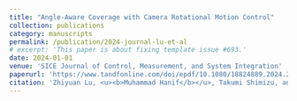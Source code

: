 ```yaml
---
title: "Angle-Aware Coverage with Camera Rotational Motion Control"
collection: publications
category: manuscripts
permalink: /publication/2024-journal-lu-et-al
# excerpt: 'This paper is about fixing template issue #693.'
date: 2024-01-01
venue: 'SICE Journal of Control, Measurement, and System Integration'
paperurl: 'https://www.tandfonline.com/doi/epdf/10.1080/18824889.2024.2351637?needAccess=true'
citation: 'Zhiyuan Lu, <u><b>Muhammad Hanif</b></u>, Takumi Shimizu, and Takeshi Hatanaka. (2024). "<b>Angle-Aware Coverage with Camera Rotational Motion Control.</b>" <i>SICE Journal of Control, Measurement, and System Integration</i> 17(1): 211–221.'
---
```


<!-- The contents above will be part of a list of publications, if the user clicks the link for the publication than the contents of section will be rendered as a full page, allowing you to provide more information about the paper for the reader. When publications are displayed as a single page, the contents of the above "citation" field will automatically be included below this section in a smaller font. -->
